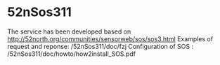 # 52nSos311
The service has been developed based on http://52north.org/communities/sensorweb/sos/sos3.html
Examples of request and reponse: /52nSos311/doc/fzj
Configuration of SOS : /52nSos311/doc/howto/how2install_SOS.pdf

